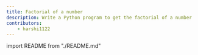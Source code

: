 ```yaml
---
title: Factorial of a number
description: Write a Python program to get the factorial of a number
contributors:
    - harshi1122
---
```


import README from "./README.md"

<README />